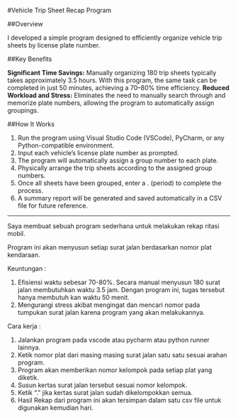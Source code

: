 #Vehicle Trip Sheet Recap Program

##Overview

I developed a simple program designed to efficiently organize vehicle trip sheets by license plate number.

##Key Benefits

**Significant Time Savings:**
Manually organizing 180 trip sheets typically takes approximately 3.5 hours.
With this program, the same task can be completed in just 50 minutes, achieving a 70–80% time efficiency.
**Reduced Workload and Stress:**
Eliminates the need to manually search through and memorize plate numbers, allowing the program to automatically assign groupings.

##How It Works

1. Run the program using Visual Studio Code (VSCode), PyCharm, or any Python-compatible environment.
2. Input each vehicle’s license plate number as prompted.
3. The program will automatically assign a group number to each plate.
4. Physically arrange the trip sheets according to the assigned group numbers.
5. Once all sheets have been grouped, enter a . (period) to complete the process.
6. A summary report will be generated and saved automatically in a CSV file for future reference.

---

Saya membuat sebuah program sederhana untuk melakukan rekap ritasi mobil.

Program ini akan menyusun setiap surat jalan berdasarkan nomor plat kendaraan. 

Keuntungan :
1. Efisiensi waktu sebesar 70-80%. 
	 Secara manual menyusun 180 surat jalan membutuhkan waktu 3.5 jam.
   Dengan program ini, tugas tersebut hanya membutuh kan waktu 50 menit.
2. Mengurangi stress akibat mengingat dan mencari nomor pada tumpukan surat jalan karena program yang akan melakukannya.

Cara kerja :
1. Jalankan program pada vscode atau pycharm atau python runner lainnya.
2. Ketik nomor plat dari masing masing surat jalan satu satu sesuai arahan program.
3. Program akan memberikan nomor kelompok pada setiap plat yang diketik.
4. Susun kertas surat jalan tersebut sesuai nomor kelompok.
5. Ketik “.” jika kertas surat jalan sudah dikelompokkan semua.
6. Hasil Rekap dari program ini akan tersimpan dalam satu csv file untuk digunakan kemudian hari.
